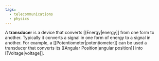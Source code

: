 ```yaml
---
tags:
  - telecommunications
  - physics
---
```

A **transducer** is a device that converts [[Energy|energy]] from one form to another. Typically it converts a signal in one form of energy to a signal in another. For example, a [[Potentiometer|potentiometer]] can be used a transducer that converts its [[Angular Position|angular position]] into [[Voltage|voltage]].